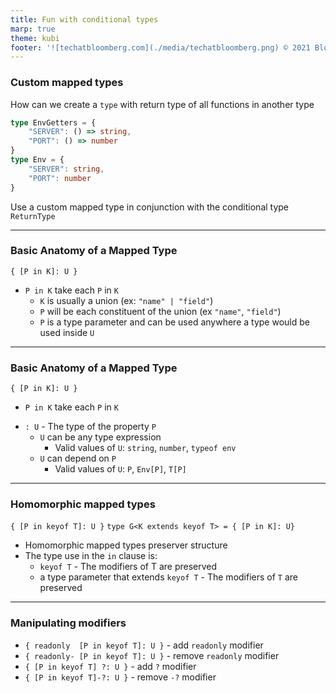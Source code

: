 ```yaml
---
title: Fun with conditional types
marp: true
theme: kubi
footer: '![techatbloomberg.com](./media/techatbloomberg.png) © 2021 Bloomberg Finance L.P. All rights reserved. ![techatbloomberg.com](./media/bloomberg.png)'
---
```


### Custom mapped types

<question>

How can we create a `type` with return type of all functions in another type
```ts
type EnvGetters = {
    "SERVER": () => string,
    "PORT": () => number
}
type Env = {
    "SERVER": string,
    "PORT": number
}
```
</question>
<answer>

Use a custom mapped type in conjunction with the conditional type `ReturnType`

</answer>

----

### Basic Anatomy of a Mapped Type

`{ [P in K]: U }`

* `P in K` take each `P` in `K`
    * `K` is usually a union (ex: `"name" | "field"`)
    * `P` will be each constituent of the union (ex `"name"`, `"field"`)
    * `P` is a type parameter and can be used anywhere a type would be used inside `U`

----

### Basic Anatomy of a Mapped Type

`{ [P in K]: U }`

- `P in K` take each `P` in `K`
* `: U` - The type of the property `P`
    * `U` can be any type expression
        *  Valid values of `U`: `string`, `number`, `typeof env`
    * `U` can depend on `P`
        * Valid values of `U`: `P`, `Env[P]`, `T[P]`

---

### Homomorphic mapped types 

`{ [P in keyof T]: U }`
`type G<K extends keyof T> = { [P in K]: U}`

* Homomorphic mapped types preserver structure
* The type use in the `in` clause is:
    * `keyof T` - The modifiers of T are preserved
    * a type parameter that extends `keyof T` - The modifiers of `T` are preserved

---

### Manipulating modifiers 

* `{ readonly  [P in keyof T]: U }` - add `readonly` modifier
* `{ readonly- [P in keyof T]: U }` - remove `readonly` modifier
* `{ [P in keyof T] ?: U }` - add `?` modifier
* `{ [P in keyof T]-?: U }` - remove `-?` modifier



